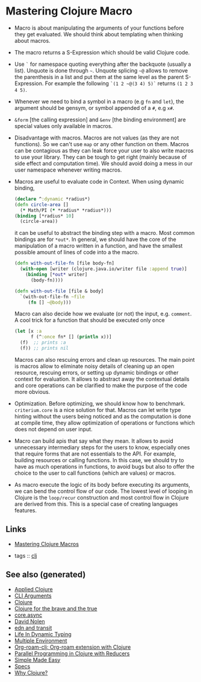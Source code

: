 # Mastering Clojure Macro

  - Macro is about manipulating the arguments of your functions before
    they get evaluated. We should think about templating when thinking
    about macros.

  - The macro returns a S-Expression which should be valid Clojure code.

  - Use `` ` `` for namespace quoting everything after the backquote
    (usually a list). Unquote is done through `~`. Unquote splicing `~@`
    allows to remove the parenthesis in a list and put them at the same
    level as the parent S-Expression. For example the following `` `(1 2
    ~@(3 4) 5)` `` returns `(1 2 3 4 5)`.

  - Whenever we need to bind a symbol in a macro (e.g `fn` and `let`),
    the argument should be gensym, or symbol appended of a `#`, e.g
    `x#`.

  - `&form` \[the calling expression\] and `&env` \[the binding
    environment\] are special values only available in macros.

  - Disadvantage with macros. Macros are not values (as they are not
    functions). So we can't use `map` or any other function on them.
    Macros can be contagious as they can leak force your user to also
    write macros to use your library. They can be tough to get right
    (mainly because of side effect and computation time). We should
    avoid doing a mess in our user namespace whenever writing macros.

  - Macros are useful to evaluate code in Context. When using dynamic
    binding,
    
    ``` clojure
    (declare ^:dynamic *radius*)
    (defn circle-area []
      (* Math/PI (* *radius* *radius*)))
    (binding [*radius* 10]
      (circle-area))
    ```
    
    it can be useful to abstract the binding step with a macro. Most
    common bindings are for `*out*`. In general, we should have the core
    of the manipulation of a macro written in a function, and have the
    smallest possible amount of lines of code into a the macro.
    
    ``` clojure
    (defn with-out-file-fn [file body-fn]
      (with-open [writer (clojure.java.io/writer file :append true)]
        (binding [*out* writer]
          (body-fn))))
    
    (defn with-out-file [file & body]
      `(with-out-file-fn ~file
         (fn [] ~@body)))
    ```
    
    Macro can also decide how we evaluate (or not) the input, e.g.
    `comment`. A cool trick for a function that should be executed only
    once
    
    ``` clojure
    (let [x :a
          f (^:once fn* [] (println x))]
      (f)  ;; prints :a
      (f)) ;; prints nil
    ```
    
    Macros can also rescuing errors and clean up resources. The main
    point is macros allow to eliminate noisy details of cleaning up an
    open resource, rescuing errors, or setting up dynamic bindings or
    other context for evaluation. It allows to abstract away the
    contextual details and core operations can be clarified to make the
    purpose of the code more obvious.

  - Optimization. Before optimizing, we should know how to benchmark.
    `criterium.core` is a nice solution for that. Macros can let write
    type hinting without the users being noticed and as the computation
    is done at compile time, they allow optimization of operations or
    functions which does not depend on user input.

  - Macro can build apis that say what they mean. It allows to avoid
    unnecessary intermediary steps for the users to know, especially
    ones that require forms that are not essentials to the API. For
    example, building resources or calling functions. In this case, we
    should try to have as much operations in functions, to avoid bugs
    but also to offer the choice to the user to call functions (which
    are values) or macros.

  - As macro execute the logic of its body before executing its
    arguments, we can bend the control flow of our code. The lowest
    level of looping in Clojure is the `loop/recur` construction and
    most control flow in Clojure are derived from this. This is a
    special case of creating languages features.

## Links

  - [Mastering Clojure
    Macros](https://pragprog.com/book/cjclojure/mastering-clojure-macros)

  - tags :: [clj](./../decks/clojure.md)

## See also (generated)

  - [Applied Clojure](./20200430155637-applied_clojure.md)
  - [CLI Arguments](./20200430154352-cli_arguments.md)
  - [Clojure](./../decks/clojure.md)
  - [Clojure for the brave and the
    true](./20200430160432-clojure_for_the_brave_and_the_true.md)
  - [core.async](./20200430155819-core_async.md)
  - [David Nolen](./20200430141609-david_nolen.md)
  - [edn and transit](./20200504212017-edn_and_transit.md)
  - [Life In Dynamic Typing](./20200430141226-life_in_dynamic_typing.md)
  - [Multiple Environment](./20200430154528-multiple_environment.md)
  - [Org-roam-clj: Org-roam extension with
    Clojure](./20200503222619-org_roam_clj.md)
  - [Parallel Programming in Clojure with
    Reducers](./20200505112138-clojure_reducers.md)
  - [Simple Made Easy](./20200502122138-simple_made_easy.md)
  - [Specs](./20200430235013-specs.md)
  - [Why Clojure?](./20200504204808-why_clojure.md)
